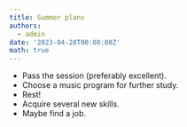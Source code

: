 ```yaml
---
title: Summer plans
authors:
  - admin
date: '2023-04-28T00:00:00Z'
math: true
---
```


- Pass the session (preferably excellent).
- Choose a music program for further study.
- Rest!
- Acquire several new skills.
- Maybe find a job.
